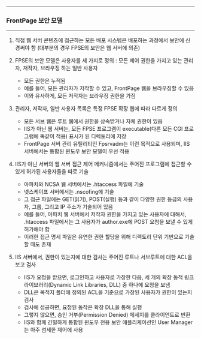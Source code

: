 -----
### FrontPage 보안 모델
-----
1. 직접 웹 서버 콘텐츠에 접근하는 모든 배포 시스템은 배포하는 과정에서 보안에 신경써야 함 (대부분의 경우 FPSE의 보안은 웹 서버에 의존)
2. FPSE의 보안 모델은 사용자를 세 가지로 정의 : 모든 제어 권한을 가지고 있는 관리자, 저작자, 브라우징 하는 일반 사용자
    - 모든 권한은 누적됨
    - 예를 들어, 모든 관리자가 저작할 수 있고, FrontPage 웹을 브라우징할 수 있음
    - 이와 유사하게, 모든 저작자는 브라우징 권한을 가짐

3. 관리자, 저작자, 일반 사용자 목록은 특정 FPSE 확장 웹에 따라 다르게 정의
    - 모든 서브 웹은 루트 웹에서 권한을 상속받거나 자체 권한이 있음
    - IIS가 아닌 웹 서버는, 모든 FPSE 프로그램이 executable(다른 모든 CGI 프로그램에 똑같이 적용) 표시가 된 디렉토리에 저장
    - FrontPage 서버 관리 유틸리티인 Fpsrvadm는 이런 목적으로 사용되며, IIS 서버에서는 통합된 윈도우 보안 모델이 우선 적용

4. IIS가 아닌 서버의 웹 서버 접근 제어 메커니즘에서는 주어진 프로그램에 접근할 수 있게 허가된 사용자들을 따로 기술
    - 아파치와 NCSA 웹 서버에서는 .htaccess 파일에 기술
    - 넷스케이프 서버에서는 .nscofing에 기술
    - 그 접근 파일에는 GET(읽기), POST(실행) 등과 같이 다양한 권한 등급의 사용자, 그룹, 그리고 IP 주소가 기술되어 있음
    - 예를 들어, 아파치 웹 서버에서 저작자 권한을 가지고 있는 사용자에 대해서, .htaccess 파일에서는 그 사용자가 author.exe에 POST 요청을 보낼 수 있게 허가해야 함
    - 이러한 접근 명세 파일은 유연한 권한 할당을 위해 디렉토리 단위 기반으로 기술할 때도 존재

5. IIS 서버에서, 권한이 있는지에 대한 검사는 주어진 루트나 서브루트에 대한 ACL을 보고 검사
   - IIS가 요청을 받으면, 로그인하고 사용자로 가장한 다음, 세 개의 확장 동적 링크 라이브러리(Dynamic Link Libraries, DLL) 중 하나에 요청을 보냄
   - DLL은 목적지 폴더에 정의된 ACL을 기준으로 가장된 사용자가 권한이 있는지 검사
   - 검사에 성공하면, 요청된 동작은 확장 DLL을 통해 실행
   - 그렇지 않으면, 승인 거부(Permission Denied) 메세지를 클라이언트로 반환
   - IIS와 함께 긴밀하게 통합된 윈도우 전용 보안 애플리케이션인 User Manager는 아주 섬세한 제어에 사용

